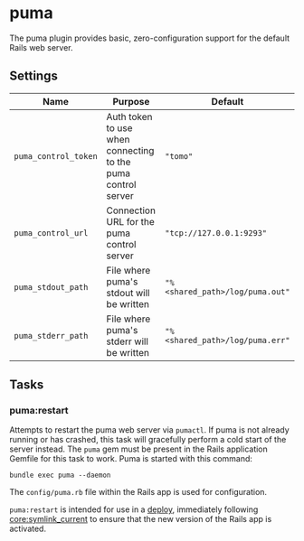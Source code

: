 # puma

The puma plugin provides basic, zero-configuration support for the default Rails web server.

## Settings

| Name                 | Purpose                                                      | Default                         |
| -------------------- | ------------------------------------------------------------ | ------------------------------- |
| `puma_control_token` | Auth token to use when connecting to the puma control server | `"tomo"`                        |
| `puma_control_url`   | Connection URL for the puma control server                   | `"tcp://127.0.0.1:9293"`        |
| `puma_stdout_path`   | File where puma's stdout will be written                     | `"%<shared_path>/log/puma.out"` |
| `puma_stderr_path`   | File where puma's stderr will be written                     | `"%<shared_path>/log/puma.err"` |

## Tasks

### puma:restart

Attempts to restart the puma web server via `pumactl`. If puma is not already running or has crashed, this task will gracefully perform a cold start of the server instead. The `puma` gem must be present in the Rails application Gemfile for this task to work. Puma is started with this command:

```
bundle exec puma --daemon
```

The `config/puma.rb` file within the Rails app is used for configuration.

`puma:restart` is intended for use in a [deploy](../commands/deploy.md), immediately following [core:symlink_current](core.md#coresymlink_current) to ensure that the new version of the Rails app is activated.
